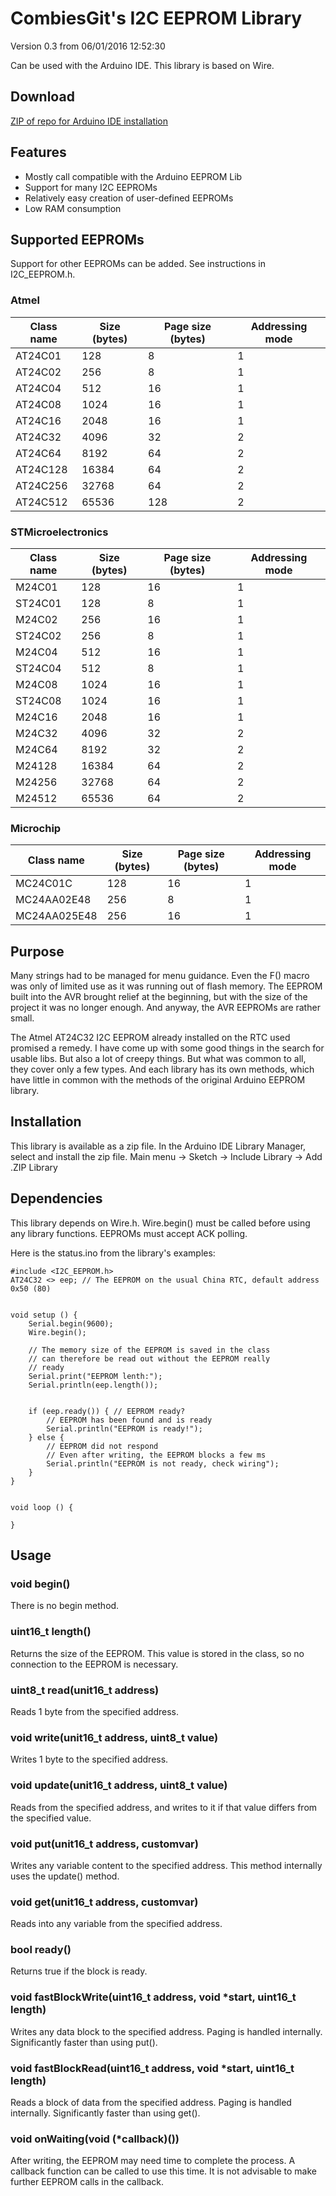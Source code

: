 # CombiesGit's I2C EEPROM Library

Version 0.3 from 06/01/2016 12:52:30

Can be used with the Arduino IDE. This library is based on Wire.


## Download

[ZIP of repo for Arduino IDE installation](https://github.com/Prehistoricman/I2C_EEPROM/archive/master.zip)



## Features

  * Mostly call compatible with the Arduino EEPROM Lib
  * Support for many I2C EEPROMs
  * Relatively easy creation of user-defined EEPROMs
  * Low RAM consumption


## Supported EEPROMs
Support for other EEPROMs can be added. See instructions in I2C_EEPROM.h.

### Atmel

Class name | Size (bytes) | Page size (bytes) | Addressing mode
------------ | ------------- | ------------ | -------------
AT24C01 | 128 | 8 | 1
AT24C02 | 256 | 8 | 1
AT24C04 | 512 | 16 | 1
AT24C08 | 1024 | 16 | 1
AT24C16 | 2048 | 16 | 1
AT24C32 | 4096 | 32 | 2
AT24C64 | 8192 | 64 | 2
AT24C128 | 16384 | 64 | 2
AT24C256 | 32768 | 64 | 2
AT24C512 | 65536 | 128 | 2


### STMicroelectronics

Class name | Size (bytes) | Page size (bytes) | Addressing mode
------------ | ------------- | ------------ | -------------
M24C01 | 128 | 16 | 1
ST24C01 | 128 | 8 | 1
M24C02 | 256 | 16 | 1
ST24C02 | 256 | 8 | 1
M24C04 | 512 | 16 | 1
ST24C04 | 512 | 8 | 1
M24C08 | 1024 | 16 | 1
ST24C08 | 1024 | 16 | 1
M24C16 | 2048 | 16 | 1
M24C32 | 4096 | 32 | 2
M24C64 | 8192 | 32 | 2
M24128 | 16384 | 64 | 2
M24256 | 32768 | 64 | 2
M24512 | 65536 | 64 | 2


### Microchip

Class name | Size (bytes) | Page size (bytes) | Addressing mode
------------ | ------------- | ------------ | -------------
MC24C01C | 128 | 16 | 1
MC24AA02E48 | 256 | 8 | 1
MC24AA025E48 | 256 | 16 | 1


## Purpose

Many strings had to be managed for menu guidance. Even the F() macro was only of limited use as it was running out of flash memory. The EEPROM built into the AVR brought relief at the beginning, but with the size of the project it was no longer enough. And anyway, the AVR EEPROMs are rather small.

The Atmel AT24C32 I2C EEPROM already installed on the RTC used promised a remedy. I have come up with some good things in the search for usable libs. But also a lot of creepy things. But what was common to all, they cover only a few types. And each library has its own methods, which have little in common with the methods of the original Arduino EEPROM library.

## Installation

This library is available as a zip file. In the Arduino IDE Library Manager, select and install the zip file.
Main menu -> Sketch -> Include Library -> Add .ZIP Library

## Dependencies

This library depends on Wire.h. Wire.begin() must be called before using any library functions. EEPROMs must accept ACK polling.

Here is the status.ino from the library's examples:
```#include <Wire.h>
#include <I2C_EEPROM.h>
AT24C32 <> eep; // The EEPROM on the usual China RTC, default address 0x50 (80) 


void setup () {
    Serial.begin(9600);
    Wire.begin();
    
    // The memory size of the EEPROM is saved in the class
    // can therefore be read out without the EEPROM really
    // ready
    Serial.print("EEPROM lenth:");
    Serial.println(eep.length());
    
    
    if (eep.ready()) { // EEPROM ready?
        // EEPROM has been found and is ready
        Serial.println("EEPROM is ready!");
    } else {
        // EEPROM did not respond
        // Even after writing, the EEPROM blocks a few ms
        Serial.println("EEPROM is not ready, check wiring");
    }
}


void loop () {
    
}
```

## Usage

### void begin()
There is no begin method.

### uint16_t length()
Returns the size of the EEPROM. This value is stored in the class, so no connection to the EEPROM is necessary.

### uint8_t read(unit16_t address)
Reads 1 byte from the specified address.

### void write(unit16_t address, uint8_t value)
Writes 1 byte to the specified address.

### void update(unit16_t address, uint8_t value)
Reads from the specified address, and writes to it if that value differs from the specified value.

### void put(unit16_t address,  customvar)
Writes any variable content to the specified address. This method internally uses the update() method.

### void get(unit16_t address,  customvar)
Reads into any variable from the specified address.

### bool ready()
Returns true if the block is ready.

### void fastBlockWrite(uint16_t address, void \*start, uint16_t length)
Writes any data block to the specified address. Paging is handled internally. Significantly faster than using put().

### void fastBlockRead(uint16_t address, void \*start, uint16_t length)
Reads a block of data from the specified address. Paging is handled internally. Significantly faster than using get().

### void onWaiting(void (\*callback)())
After writing, the EEPROM may need time to complete the process. A callback function can be called to use this time. It is not advisable to make further EEPROM calls in the callback.
